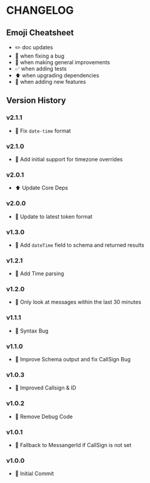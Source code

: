 # CHANGELOG

## Emoji Cheatsheet
- :pencil2: doc updates
- :bug: when fixing a bug
- :rocket: when making general improvements
- :white_check_mark: when adding tests
- :arrow_up: when upgrading dependencies
- :tada: when adding new features

## Version History

### v2.1.1

- :rocket: Fix `date-time` format

### v2.1.0

- :rocket: Add initial support for timezone overrides

### v2.0.1

- :arrow_up: Update Core Deps

### v2.0.0

- :rocket: Update to latest token format

### v1.3.0

- :tada: Add `dateTime` field to schema and returned results

### v1.2.1

- :bug: Add Time parsing

### v1.2.0

- :rocket: Only look at messages within the last 30 minutes

### v1.1.1

- :bug: Syntax Bug

### v1.1.0

- :tada: Improve Schema output and fix CallSign Bug

### v1.0.3

- :bug: Improved Callsign & ID

### v1.0.2

- :bug: Remove Debug Code

### v1.0.1

- :bug: Fallback to MessangerId if CallSign is not set

### v1.0.0

- :tada: Initial Commit
